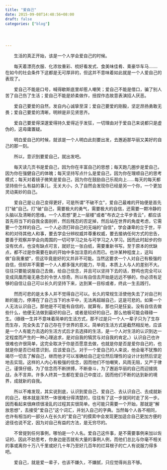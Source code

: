 ```yaml
---
title: "爱自己"
date: 2015-09-08T14:48:56+08:00
draft: false
categories: ["blog"]




---
```


　　生活的真正开始，该是一个人学会爱自己的时候。

<!--more-->

　　每天着漂亮衣服、化浓妆重彩、梳好看发式、食美味佳肴、乘豪华车马.......在如今的社会条件下这都是无可厚非的，但这并不意味着如此就是一个人爱自己的表现了。

　　爱自己不能是口号，喊得歇斯底里却惹人嘲笑；爱自己不能是借口，骗了别人苦了自己伤了生活；爱自己不能是娇柔做作，扭捏作态故意表演招人厌恶。

　　爱自己要爱的自然，发自内心诚挚至深；爱自己要爱的刚毅，坚定昂扬勇敢无畏；爱自己要爱的清晰，明辨是非见贤思齐。

　　爱自己要爱得深邃爱得持久爱得近乎发狂，一切理由对于爱自己来说都只是虚伪的，这毋庸置疑。

　　明白爱自己的时候，就该是一个人明白此刻要出发，去邂逅那华丽又美好的自己的那一刻。

　　所以，意识到要爱自己，就出发吧。

　　每天读几页书是爱自己，因为你在丰富自己的思想；每天跑几圈步是爱自己，因为你在强健自己的体魄；每天坚持写点什么是爱自己，因为你在理顺自己的思考模式；每天对着镜子微笑是爱自己，因为你在鼓励自己乐观向上......每天的每天都坚持些什么有益的事儿，无关大小，久了自然会发现你已经是另一个你，一个更加灵动美妙的自己。

　　爱自己是让自己变得更好，可是所谓"不破不立"，爱自己最难的开始便是首先打"破"自己。打"破"自己，需要极大的勇气，需要极大的自信，还需要一颗冷静的头脑以及清晰的思维。一个人若想"更上一层楼"或者"布衣之士平步青云"，都应该首先将当下的自我全面剖析，然后残忍的否定掉，然后站在世界的角度考虑，它需要一个怎样的自己。一个人必须打碎自己的无端的"自信"，学会谦卑的立于世，平和的对待其他人和事，要去学会分辨权威并尊重权威，要去接纳任何方式的忠告，要善于观察并学会向周围的一切可学习之处与可学习之人学习。因而此时起步的你没有优点，也没有缺点可言，就好比一张白纸，需要重新书写。至于原本的优缺点，都不过是你需要在新的开始中多加注意的点而已。也许某种程度上，这叫做"自我重塑"，但这毕竟是好的又并非不可能。当然这要求一个人对自己有极强的自信，但却并不需要一个人人都多强大的能力，毕竟，本质上人与人的差别不大。往往只要能说服自己去做，给自己信念，并且可以坚持下去的话，野鸡也完全可以变成凤凰而毫无悬念的令世人惊奇。所以有自信去开始是远远不够的，你必须有足够的自信让自己可以长久的坚持下来，达到某一目标或者，终此一生去践行。

　　然而可悲的是太多人并不觉得自己可以。长久的常规生活使他失去了对自己判断的能力，停滞在了自己当下的水平中，无法再超越自己，这是可悲的。如果一个人无法认识自己，那他是不可能有自信的，就算有，那也只是狂妄。没有自信去做些什么，他便无法做到最好的自己，或者是较好的自己，那么他极可能会碌碌一生。（碌碌一生并不意味着简单的生活方式，那不过是只一个人一辈子只为了生存而生存，完全失去了自己存在于世界的意义。简单的生活方式是截然相反地，应该是一个人有能力去选的生活方式后才去选择的生活，是一个人对生活的认识到达一定程度而产生的一种心理追求，是对自我的犒赏与对自我的肯定。）认识自己也许很难也许很简单，这完全取决于你是否愿意去做，也就是你是否是爱你自己的，也就是你是否已经意识到，应该爱自己。对于一个爱自己的人来说，他会毫不犹豫的竭尽一切去了解自己，继而他才可以准确给自己定位然后理性的设计计划然后坚定地去实现。这样的人内心有极强的信念，因而他们不怕嘲笑，风雨无阻，又严于律己，谨慎仔细，为了信念而不断拼搏，不断奋斗，为了邂逅华丽的自己而迎接挑战，永不言弃。许多人终其一生都在爱自己中度过，因而他们不断的达到新的境界，成就新的自我。

　　所以不难发现，其实说到底，认识到爱自己、爱自己、去认识自己、去成就新的自己，根本就是浑然一体很难分得清楚的，往往有了这一步就同时走了另一步。因而看起来很麻烦很凌乱的过程其实很简单。也可能只需要一个开始，那就是"解放思想"，去接受"爱自己"这个词汇，并划入自己的字典。当然每个人各不相同，也许有相当的一部分人在长久的"爱自己"的摸索中会发现更加适合自己更加方便的途径也说不定，因为对自己有益的方法，是无穷尽的。

　　不曾提到任何事例，哪怕是一个人名。爱自己这件事，是不需要事例来加以佐证的，因此不妨思考，你身边是否就有大量的事例人例，而他们总比与你毫不相关的事或离你十万八千里或好几十年乃至好几百年的烂耳根子的亡人有说服力得多吧。

　　爱自己，就是爱一辈子，也该不嫌久，不嫌腻，只应觉得尚且不够。

　　
